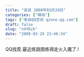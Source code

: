 ```yaml
---
title: "说说 2008年03月29日"
categories: ["嘀咕"]
tags: ["来自QQ空间 qzone.qq.com"]
draft: false
slug: "n4YKzk"
date: "2008-03-29 23:46:34"
---
```


QQ找茬.最近练跳图练得走火入魔了.!
